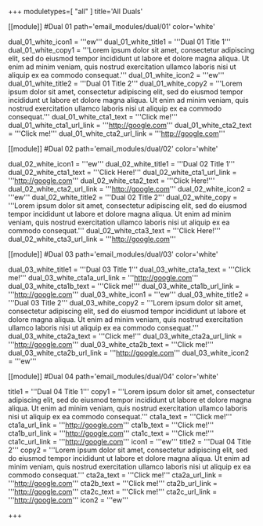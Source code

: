 +++
moduletypes=[ "all" ]
title='All Duals'

[[module]] #Dual 01
path='email_modules/dual/01'
color='white'

  dual_01_white_icon1 = '''ew'''
  dual_01_white_title1 = '''Dual 01 Title 1'''
  dual_01_white_copy1 = '''Lorem ipsum dolor sit amet, consectetur adipiscing elit, sed do eiusmod tempor incididunt ut labore et dolore magna aliqua. Ut enim ad minim veniam, quis nostrud exercitation ullamco laboris nisi ut aliquip ex ea commodo consequat.'''
  dual_01_white_icon2 = '''ew'''
  dual_01_white_title2 = '''Dual 01 Title 2'''
  dual_01_white_copy2 = '''Lorem ipsum dolor sit amet, consectetur adipiscing elit, sed do eiusmod tempor incididunt ut labore et dolore magna aliqua. Ut enim ad minim veniam, quis nostrud exercitation ullamco laboris nisi ut aliquip ex ea commodo consequat.'''
  dual_01_white_cta1_text = '''Click me!'''
  dual_01_white_cta1_url_link = '''http://google.com'''
  dual_01_white_cta2_text = '''Click me!'''
  dual_01_white_cta2_url_link = '''http://google.com'''

[[module]] #Dual 02
path='email_modules/dual/02'
color='white'

  dual_02_white_icon1 = '''ew'''
  dual_02_white_title1 = '''Dual 02 Title 1'''
  dual_02_white_cta1_text = '''Click Here!'''
  dual_02_white_cta1_url_link = '''http://google.com'''
  dual_02_white_cta2_text = '''Click Here!'''
  dual_02_white_cta2_url_link = '''http://google.com'''
  dual_02_white_icon2 = '''ew'''
  dual_02_white_title2 = '''Dual 02 Title 2'''
  dual_02_white_copy = '''Lorem ipsum dolor sit amet, consectetur adipiscing elit, sed do eiusmod tempor incididunt ut labore et dolore magna aliqua. Ut enim ad minim veniam, quis nostrud exercitation ullamco laboris nisi ut aliquip ex ea commodo consequat.'''
  dual_02_white_cta3_text = '''Click Here!'''
  dual_02_white_cta3_url_link = '''http://google.com'''

[[module]] #Dual 03
path='email_modules/dual/03'
color='white'

  dual_03_white_title1 = '''Dual 03 Title 1'''
  dual_03_white_cta1a_text = '''Click me!'''
  dual_03_white_cta1a_url_link = '''http://google.com'''
  dual_03_white_cta1b_text = '''Click me!'''
  dual_03_white_cta1b_url_link = '''http://google.com'''
  dual_03_white_icon1 = '''ew'''
  dual_03_white_title2 = '''Dual 03 Title 2'''
  dual_03_white_copy2 = '''Lorem ipsum dolor sit amet, consectetur adipiscing elit, sed do eiusmod tempor incididunt ut labore et dolore magna aliqua. Ut enim ad minim veniam, quis nostrud exercitation ullamco laboris nisi ut aliquip ex ea commodo consequat.'''
  dual_03_white_cta2a_text = '''Click me!'''
  dual_03_white_cta2a_url_link = '''http://google.com'''
  dual_03_white_cta2b_text = '''Click me!'''
  dual_03_white_cta2b_url_link = '''http://google.com'''
  dual_03_white_icon2 = '''ew'''

[[module]] #Dual 04
path='email_modules/dual/04'
color='white'

  title1 = '''Dual 04 Title 1'''
  copy1 = '''Lorem ipsum dolor sit amet, consectetur adipiscing elit, sed do eiusmod tempor incididunt ut labore et dolore magna aliqua. Ut enim ad minim veniam, quis nostrud exercitation ullamco laboris nisi ut aliquip ex ea commodo consequat.'''
  cta1a_text = '''Click me!'''
  cta1a_url_link = '''http://google.com'''
  cta1b_text = '''Click me!'''
  cta1b_url_link = '''http://google.com'''
  cta1c_text = '''Click me!'''
  cta1c_url_link = '''http://google.com'''
  icon1 = '''ew'''
  title2 = '''Dual 04 Title 2'''
  copy2 = '''Lorem ipsum dolor sit amet, consectetur adipiscing elit, sed do eiusmod tempor incididunt ut labore et dolore magna aliqua. Ut enim ad minim veniam, quis nostrud exercitation ullamco laboris nisi ut aliquip ex ea commodo consequat.'''
  cta2a_text = '''Click me!'''
  cta2a_url_link = '''http://google.com'''
  cta2b_text = '''Click me!'''
  cta2b_url_link = '''http://google.com'''
  cta2c_text = '''Click me!'''
  cta2c_url_link = '''http://google.com'''
  icon2 = '''ew'''

+++